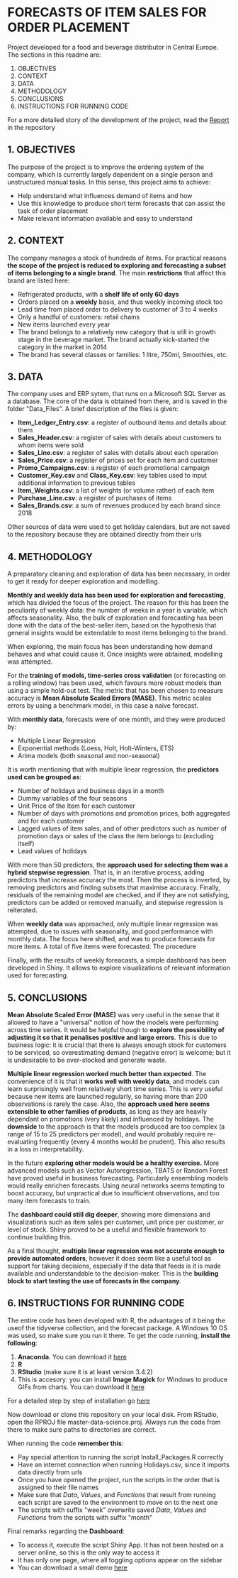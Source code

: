 # FORECASTS OF ITEM SALES FOR ORDER PLACEMENT
Project developed for a food and beverage distributor in Central Europe.
The sections in this readme are:
1. OBJECTIVES
2. CONTEXT
3. DATA
4. METHODOLOGY
5. CONCLUSIONS
6. INSTRUCTIONS FOR RUNNING CODE

For a more detailed story of the development of the project, read the [Report](https://github.com/Guillamon/master-data-science/blob/master/Report.md) in the repository 

## 1. OBJECTIVES
The purpose of the project is to improve the ordering system of the company, which is currently largely dependent on a single person and unstructured manual tasks.
In this sense, this project aims to achieve:
+ Help understand what influences demand of items and how
+ Use this knowledge to produce short term forecasts that can assist the task of order placement
+ Make relevant information available and easy to understand

## 2. CONTEXT
The company manages a stock of hundreds of items. For practical reasons **the scope of the project is reduced to exploring and forecasting a subset of items belonging to a single brand**. The main **restrictions** that affect this brand are listed here:
+ Refrigerated products, with a **shelf life of only 60 days**
+ Orders placed on a **weekly** basis, and thus weekly incoming stock too
+ Lead time from placed order to delivery to customer of 3 to 4 weeks
+ Only a handful of customers: retail chains
+ New items launched every year
+ The brand belongs to a relatively new category that is still in growth stage in the beverage market. The brand actually kick-started the category in the market in 2014
+ The brand has several classes or families: 1 litre, 750ml, Smoothies, etc.

## 3. DATA
The company uses and ERP sytem, that runs on a Microsoft SQL Server as a database. The core of the data is obtained from there, and is saved in the folder "Data_Files". A brief description of the files is given:

+ **Item_Ledger_Entry.csv**: a register of outbound items and details about them
+ **Sales_Header.csv**: a register of sales with details about customers to whom items were sold
+ **Sales_Line.csv**: a register of sales with details about each operation
+ **Sales_Price.csv**: a register of prices set for each item and customer
+ **Promo_Campaigns.csv**: a register of each promotional campaign
+ **Customer_Key.csv** and **Class_Key.csv**: key tables used to input additional information to previous tables
+ **Item_Weights.csv**: a list of weights (or volume rather) of each item
+ **Purchase_Line.csv**: a register of purchases of items
+ **Sales_Brands.csv**: a sum of revenues produced by each brand since 2018

Other sources of data were used to get holiday calendars, but are not saved to the repository because they are obtained directly from their urls

## 4. METHODOLOGY
A preparatory cleaning and exploration of data has been necessary, in order to get it ready for deeper exploration and modelling.

**Monthly and weekly data has been used for exploration and forecasting**, which has divided the focus of the project. The reason for this has been the peculiarity of weekly data: the number of weeks in a year is variable, which affects seasonality. Also, the bulk of exploration and forecasting has been done with the data of the best-seller item, based on the hypothesis that general insights would be extendable to most items belonging to the brand.

When exploring, the main focus has been understanding how demand behaves and what could cause it. Once insights were obtained, modelling was attempted.

For the **training of models, time-series cross validation** (or forecasting on a rolling window) has been used, which favours more robust models than using a simple hold-out test. The metric that has been chosen to measure accuracy is **Mean Absolute Scaled Errors (MASE)**. This metric scales errors by using a benchmark model, in this case a naive forecast.

With **monthly data**, forecasts were of one month, and they were produced by:
+ Multiple Linear Regression
+ Exponential methods (Loess, Holt, Holt-Winters, ETS)
+ Arima models (both seasonal and non-seasonal)

It is worth mentioning that with multiple linear regression, the **predictors used can be grouped as**:
+ Number of holidays and business days in a month
+ Dummy variables of the four seasons
+ Unit Price of the Item for each customer
+ Number of days with promotions and promotion prices, both aggregated and for each customer
+ Lagged values of item sales, and of other predictors such as number of promotion days or sales of the class the item belongs to (excluding itself)
+ Lead values of holidays

With more than 50 predictors, the **approach used for selecting them was a hybrid stepwise regression**. That is, in an iterative process, adding predictors that increase accuracy the most. Then the process is inverted, by removing predictors and finding subsets that maximise accuracy. Finally, residuals of the remaining model are checked, and if they are not satisfying, predictors can be added or removed manually, and stepwise regression is reiterated.

When **weekly data** was approached, only multiple linear regression was attempted, due to issues with seasonality, and good performance with monthly data. The focus here shifted, and was to produce forecasts for more items. A total of five items were forecasted. The procedure

Finally, with the results of weekly foreacasts, a simple dashboard has been developed in Shiny. It allows to explore visualizations of relevant information used for forecasting.

## 5. CONCLUSIONS
**Mean Absolute Scaled Error (MASE)** was very useful in the sense that it allowed to have a "universal" notion of how the models were performing across time series. It would be helpful though to **explore the possibility of adjusting it so that it penalises positive and large errors**. This is due to business logic: it is crucial that there is always enough stock for customers to be serviced, so overestimating demand (negative error) is welcome; but it is undesirable to be over-stocked and generate waste.

**Multiple linear regression worked much better than expected**. The convenience of it is that it **works well with weekly data**, and models can learn surprisingly well from relatively short time series. This is very useful because new items are launched regularly, so having more than 200 observations is rarely the case. Also, the **approach used here seems extensible to other families of products**, as long as they are heavily dependant on promotions (very likely) and influenced by holidays. The **downside** to the approach is that the models produced are too complex (a range of 15 to 25 predictors per model), and would probably require re-evaluating frequently (every 4 months would be prudent). This also results in a loss in interpretability. 

In the future **exploring other models would be a healthy exercise.** More advanced models such as Vector Autoregression, TBATS or Random Forest have proved useful in business forecasting. Particularly ensembling models would really enrichen forecasts. Using neural networks seems tempting to boost accuracy, but unpractical due to insufficient observations, and too many item forecasts to train.

The **dashboard could still dig deeper**, showing more dimensions and visualizations such as item sales per customer, unit price per customer, or level of stock. Shiny proved to be a useful and flexible framework to continue building this.

As a final thought, **multiple linear regression was not accurate enough to provide automated orders**, however it does seem like a useful tool as support for taking decisions, especially if the data that feeds is it is made available and understandable to the decision-maker. This is the **building block to start testing the use of forecasts in the company**.

## 6. INSTRUCTIONS FOR RUNNING CODE
The entire code has been developed with R, the advantages of it being the useof the tidyverse collection, and the forecast package.
A Windows 10 OS was used, so make sure you run it there.
To get the code running, **install the following**:
1. **Anaconda**. You can download it [here](https://www.anaconda.com/distribution/)
2. **R**
3. **RStudio** (make sure it is at least version 3.4.2)
4. This is accesory: you can install **Image Magick** for Windows to produce GIFs from charts. You can download it [here](https://imagemagick.org/script/download.php)

For a detailed step by step of installation go [here](https://www.guru99.com/download-install-r-rstudio.html#8)

Now download or clone this repository on your local disk. 
From RStudio, open the RPROJ file master-data-science.proj. Always run the code from there to make sure paths to directories are correct.

When running the code **remember this**:
+ Pay special attention to running the script Install_Packages.R correctly
+ Have an internet connection when running Holidays.csv, since it imports data directly from urls
+ Once you have opened the project, run the scripts in the order that is assigned to their file names
+ Make sure that *Data*, *Values*, and *Functions* that result from running each script are saved to the environment to move on to the next one
+ The scripts with suffix "week" overwrite saved *Data*, *Values* and *Functions* from the scripts with suffix "month"

Final remarks regarding the **Dashboard**:
+ To access it, execute the script Shiny App. It has not been hosted on a server online, so this is the only way to access it
+ It has only one page, where all toggling options appear on the sidebar
+ You can download a small demo [here](https://raw.githubusercontent.com/Guillamon/master-data-science/master/Charts/Shiny_Demo.gif)
